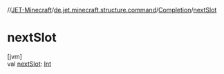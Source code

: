 //[JET-Minecraft](../../../index.md)/[de.jet.minecraft.structure.command](../index.md)/[Completion](index.md)/[nextSlot](next-slot.md)

# nextSlot

[jvm]\
val [nextSlot](next-slot.md): [Int](https://kotlinlang.org/api/latest/jvm/stdlib/kotlin/-int/index.html)
